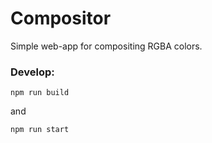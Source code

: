 # Compositor
Simple web-app for compositing RGBA colors.


### Develop:

`npm run build`

and

`npm run start`
